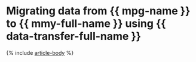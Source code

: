 # Migrating data from {{ mpg-name }} to {{ mmy-full-name }} using {{ data-transfer-full-name }}

{% include [article-body](../../_tutorials/dataplatform/datatransfer/mpg-to-mmy.md) %}
